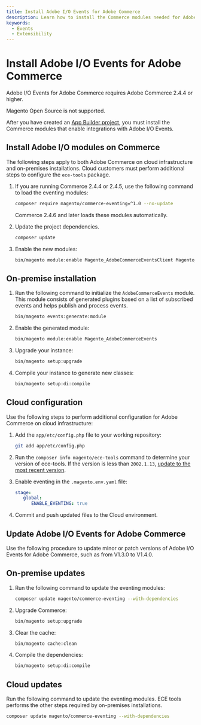 ```yaml
---
title: Install Adobe I/O Events for Adobe Commerce
description: Learn how to install the Commerce modules needed for Adobe I/O Events for Adobe Commerce.
keywords:
  - Events
  - Extensibility
---
```


# Install Adobe I/O Events for Adobe Commerce

Adobe I/O Events for Adobe Commerce requires Adobe Commerce 2.4.4 or higher.

Magento Open Source is not supported.

After you have created an [App Builder project](./project-setup.md), you must install the Commerce modules that enable integrations with Adobe I/O Events.

## Install Adobe I/O modules on Commerce

The following steps apply to both Adobe Commerce on cloud infrastructure and on-premises installations. Cloud customers must perform additional steps to configure the `ece-tools` package.

1. If you are running Commerce 2.4.4 or 2.4.5, use the following command to load the eventing modules:

   ```bash
   composer require magento/commerce-eventing=^1.0 --no-update
   ```

   Commerce 2.4.6 and later loads these modules automatically.

1. Update the project dependencies.

   ```bash
   composer update
   ```

1. Enable the new modules:

   ```bash
   bin/magento module:enable Magento_AdobeCommerceEventsClient Magento_AdobeCommerceEventsGenerator Magento_AdobeIoEventsClient Magento_AdobeCommerceOutOfProcessExtensibility
   ```

## On-premise installation

1. Run the following command to initialize the `AdobeCommerceEvents` module. This module consists of generated plugins based on a list of subscribed events and helps publish and process events.

   ```bash
   bin/magento events:generate:module
   ```

1. Enable the generated module:

   ```bash
   bin/magento module:enable Magento_AdobeCommerceEvents
   ```

1. Upgrade your instance:

   ```bash
   bin/magento setup:upgrade
   ```

1. Compile your instance to generate new classes:

   ```bash
   bin/magento setup:di:compile
   ```

## Cloud configuration

Use the following steps to perform additional configuration for Adobe Commerce on cloud infrastructure:

1. Add the `app/etc/config.php` file to your working repository:

   ```bash
   git add app/etc/config.php
   ```

1. Run the `composer info magento/ece-tools` command to determine your version of ece-tools. If the version is less than `2002.1.13`, [update to the most recent version](https://experienceleague.adobe.com/docs/commerce-cloud-service/user-guide/dev-tools/ece-tools/update-package.html).

1. Enable eventing in the `.magento.env.yaml` file:

   ```yaml
   stage:
      global:
         ENABLE_EVENTING: true
   ```

1. Commit and push updated files to the Cloud environment.

## Update Adobe I/O Events for Adobe Commerce

Use the following procedure to update minor or patch versions of Adobe I/O Events for Adobe Commerce, such as from V1.3.0 to V1.4.0.

## On-premise updates

1. Run the following command to update the eventing modules:

   ```bash
   composer update magento/commerce-eventing --with-dependencies
   ```

1. Upgrade Commerce:

   ```bash
   bin/magento setup:upgrade
   ```

1. Clear the cache:

   ```bash
   bin/magento cache:clean
   ```

1. Compile the dependencies:

   ```bash
   bin/magento setup:di:compile
   ```

## Cloud updates

Run the following command to update the eventing modules. ECE tools performs the other steps required by on-premises installations.

```bash
composer update magento/commerce-eventing --with-dependencies
```
